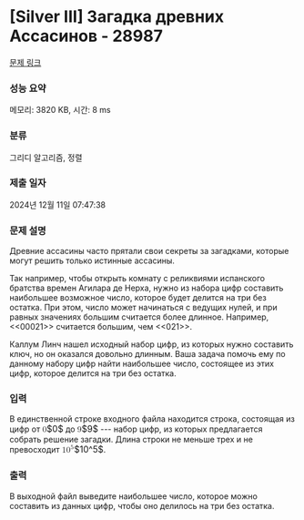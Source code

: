 # [Silver III] Загадка древних Ассасинов - 28987 

[문제 링크](https://www.acmicpc.net/problem/28987) 

### 성능 요약

메모리: 3820 KB, 시간: 8 ms

### 분류

그리디 알고리즘, 정렬

### 제출 일자

2024년 12월 11일 07:47:38

### 문제 설명

<p>Древние ассасины часто прятали свои секреты за загадками, которые могут решить только истинные ассасины.</p>

<p>Так например, чтобы открыть комнату с реликвиями испанского братства времен Агилара де Нерха, нужно из набора цифр составить наибольшее возможное число, которое будет делится на три без остатка. При этом, число может начинаться с ведущих нулей, и при равных значениях большим считается более длинное. Например, <<00021>> считается большим, чем <<021>>.</p>

<p>Каллум Линч нашел исходный набор цифр, из которых нужно составить ключ, но он оказался довольно длинным. Ваша задача помочь ему по данному набору цифр найти наибольшее число, состоящее из этих цифр, которое делится на три без остатка.</p>

### 입력 

 <p>В единственной строке входного файла находится строка, состоящая из цифр от <mjx-container class="MathJax" jax="CHTML" style="font-size: 109%; position: relative;"><mjx-math class="MJX-TEX" aria-hidden="true"><mjx-mn class="mjx-n"><mjx-c class="mjx-c30"></mjx-c></mjx-mn></mjx-math><mjx-assistive-mml unselectable="on" display="inline"><math xmlns="http://www.w3.org/1998/Math/MathML"><mn>0</mn></math></mjx-assistive-mml><span aria-hidden="true" class="no-mathjax mjx-copytext">$0$</span></mjx-container> до <mjx-container class="MathJax" jax="CHTML" style="font-size: 109%; position: relative;"><mjx-math class="MJX-TEX" aria-hidden="true"><mjx-mn class="mjx-n"><mjx-c class="mjx-c39"></mjx-c></mjx-mn></mjx-math><mjx-assistive-mml unselectable="on" display="inline"><math xmlns="http://www.w3.org/1998/Math/MathML"><mn>9</mn></math></mjx-assistive-mml><span aria-hidden="true" class="no-mathjax mjx-copytext">$9$</span></mjx-container> --- набор цифр, из которых предлагается собрать решение загадки. Длина строки не меньше трех и не превосходит <mjx-container class="MathJax" jax="CHTML" style="font-size: 109%; position: relative;"><mjx-math class="MJX-TEX" aria-hidden="true"><mjx-msup><mjx-mn class="mjx-n"><mjx-c class="mjx-c31"></mjx-c><mjx-c class="mjx-c30"></mjx-c></mjx-mn><mjx-script style="vertical-align: 0.393em;"><mjx-mn class="mjx-n" size="s"><mjx-c class="mjx-c35"></mjx-c></mjx-mn></mjx-script></mjx-msup></mjx-math><mjx-assistive-mml unselectable="on" display="inline"><math xmlns="http://www.w3.org/1998/Math/MathML"><msup><mn>10</mn><mn>5</mn></msup></math></mjx-assistive-mml><span aria-hidden="true" class="no-mathjax mjx-copytext">$10^5$</span></mjx-container>.</p>

### 출력 

 <p>В выходной файл выведите наибольшее число, которое можно составить из данных цифр, чтобы оно делилось на три без остатка.</p>

